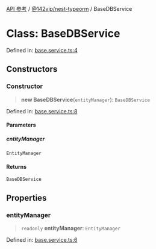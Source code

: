 [API 参考](../wiki/Home) / [@142vip/nest-typeorm](../wiki/@142vip.nest-typeorm) / BaseDBService

# Class: BaseDBService

Defined in: [base.service.ts:4](https://github.com/142vip/core-x/blob/15d5bc9ef4bece78c0e60bdf074a2d245f625100/packages/nest-typeorm/src/core/base.service.ts#L4)

## Constructors

### Constructor

> **new BaseDBService**(`entityManager`): `BaseDBService`

Defined in: [base.service.ts:8](https://github.com/142vip/core-x/blob/15d5bc9ef4bece78c0e60bdf074a2d245f625100/packages/nest-typeorm/src/core/base.service.ts#L8)

#### Parameters

##### entityManager

`EntityManager`

#### Returns

`BaseDBService`

## Properties

### entityManager

> `readonly` **entityManager**: `EntityManager`

Defined in: [base.service.ts:6](https://github.com/142vip/core-x/blob/15d5bc9ef4bece78c0e60bdf074a2d245f625100/packages/nest-typeorm/src/core/base.service.ts#L6)
